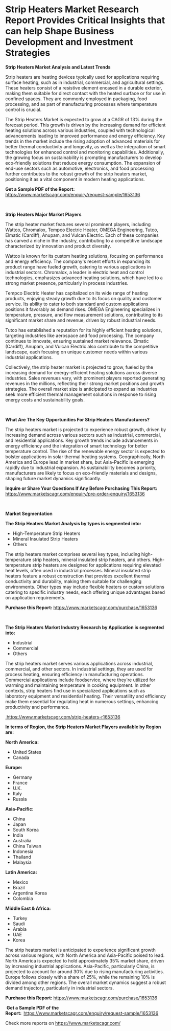 <p><h1>Strip Heaters Market Research Report Provides Critical Insights that can help Shape Business Development and Investment Strategies</h1></p><p><strong>Strip Heaters Market Analysis and Latest Trends</strong></p>
<p><p>Strip heaters are heating devices typically used for applications requiring surface heating, such as in industrial, commercial, and agricultural settings. These heaters consist of a resistive element encased in a durable exterior, making them suitable for direct contact with the heated surface or for use in confined spaces. They are commonly employed in packaging, food processing, and as part of manufacturing processes where temperature control is crucial.</p><p>The Strip Heaters Market is expected to grow at a CAGR of 13% during the forecast period. This growth is driven by the increasing demand for efficient heating solutions across various industries, coupled with technological advancements leading to improved performance and energy efficiency. Key trends in the market include the rising adoption of advanced materials for better thermal conductivity and longevity, as well as the integration of smart technologies for enhanced control and monitoring capabilities. Additionally, the growing focus on sustainability is prompting manufacturers to develop eco-friendly solutions that reduce energy consumption. The expansion of end-use sectors such as automotive, electronics, and food processing further contributes to the robust growth of the strip heaters market, positioning it as a vital component in modern heating applications.</p></p>
<p><strong>Get a Sample PDF of the Report:&nbsp;</strong> <a href="https://www.marketscagr.com/enquiry/request-sample/1653136?utm_campaign=2114&utm_medium=2&utm_source=Github&utm_content=ia&utm_term=05032025&utm_id=strip-heaters">https://www.marketscagr.com/enquiry/request-sample/1653136</a></p>
<p>&nbsp;</p>
<p><strong>Strip Heaters Major Market Players</strong></p>
<p><p>The strip heater market features several prominent players, including Wattco, Chromalox, Tempco Electric Heater, OMEGA Engineering, Tutco, Elmatic (Cardiff), Anupam, and Vulcan Electric. Each of these companies has carved a niche in the industry, contributing to a competitive landscape characterized by innovation and product diversity.</p><p>Wattco is known for its custom heating solutions, focusing on performance and energy efficiency. The company's recent efforts in expanding its product range have fueled growth, catering to various applications in industrial sectors. Chromalox, a leader in electric heat and control technologies, emphasizes advanced heating solutions, which have led to a strong market presence, particularly in process industries.</p><p>Tempco Electric Heater has capitalized on its wide range of heating products, enjoying steady growth due to its focus on quality and customer service. Its ability to cater to both standard and custom applications positions it favorably as demand rises. OMEGA Engineering specializes in temperature, pressure, and flow measurement solutions, contributing to its significant market share and revenue, driven by robust industrial needs.</p><p>Tutco has established a reputation for its highly efficient heating solutions, targeting industries like aerospace and food processing. The company continues to innovate, ensuring sustained market relevance. Elmatic (Cardiff), Anupam, and Vulcan Electric also contribute to the competitive landscape, each focusing on unique customer needs within various industrial applications.</p><p>Collectively, the strip heater market is projected to grow, fueled by the increasing demand for energy-efficient heating solutions across diverse industries. Sales revenues vary, with prominent players reported generating revenues in the millions, reflecting their strong market positions and growth strategies. The overall market size is anticipated to expand as industries seek more efficient thermal management solutions in response to rising energy costs and sustainability goals.</p></p>
<p>&nbsp;</p>
<p><strong>What Are The Key Opportunities For Strip Heaters Manufacturers?</strong></p>
<p><p>The strip heaters market is projected to experience robust growth, driven by increasing demand across various sectors such as industrial, commercial, and residential applications. Key growth trends include advancements in energy efficiency and the integration of smart technology for better temperature control. The rise of the renewable energy sector is expected to bolster applications in solar thermal heating systems. Geographically, North America and Europe lead in market share, but Asia-Pacific is emerging rapidly due to industrial expansion. As sustainability becomes a priority, manufacturers are likely to focus on eco-friendly materials and designs, shaping future market dynamics significantly.</p></p>
<p><strong>Inquire or Share Your Questions If Any Before Purchasing This Report:</strong> <a href="https://www.marketscagr.com/enquiry/pre-order-enquiry/1653136?utm_campaign=2114&utm_medium=2&utm_source=Github&utm_content=ia&utm_term=05032025&utm_id=strip-heaters">https://www.marketscagr.com/enquiry/pre-order-enquiry/1653136</a></p>
<p>&nbsp;</p>
<p><strong>Market Segmentation</strong></p>
<p><strong>The Strip Heaters Market Analysis by types is segmented into:</strong></p>
<p><ul><li>High-Temperature Strip Heaters</li><li>Mineral Insulated Strip Heaters</li><li>Others</li></ul></p>
<p><p>The strip heaters market comprises several key types, including high-temperature strip heaters, mineral insulated strip heaters, and others. High-temperature strip heaters are designed for applications requiring elevated heat levels, often used in industrial processes. Mineral insulated strip heaters feature a robust construction that provides excellent thermal conductivity and durability, making them suitable for challenging environments. Other types may include flexible heaters or custom solutions catering to specific industry needs, each offering unique advantages based on application requirements.</p></p>
<p><strong>Purchase this Report:&nbsp;</strong><a href="https://www.marketscagr.com/purchase/1653136?utm_campaign=2114&utm_medium=2&utm_source=Github&utm_content=ia&utm_term=05032025&utm_id=strip-heaters">https://www.marketscagr.com/purchase/1653136</a></p>
<p>&nbsp;</p>
<p><strong>The Strip Heaters Market Industry Research by Application is segmented into:</strong></p>
<p><ul><li>Industrial</li><li>Commercial</li><li>Others</li></ul></p>
<p><p>The strip heaters market serves various applications across industrial, commercial, and other sectors. In industrial settings, they are used for process heating, ensuring efficiency in manufacturing operations. Commercial applications include foodservice, where they're utilized for warming and maintaining temperature in cooking equipment. In other contexts, strip heaters find use in specialized applications such as laboratory equipment and residential heating. Their versatility and efficiency make them essential for regulating heat in numerous settings, enhancing productivity and performance.</p></p>
<p><a href="https://www.marketscagr.com/strip-heaters-r1653136?utm_campaign=2114&utm_medium=2&utm_source=Github&utm_content=ia&utm_term=05032025&utm_id=strip-heaters">&nbsp;https://www.marketscagr.com/strip-heaters-r1653136</a></p>
<p><strong>In terms of Region, the Strip Heaters Market Players available by Region are:</strong></p>
<p>
    <p> <strong> North America: </strong>
        <ul>
            <li>United States</li>
            <li>Canada</li>
        </ul>
        </p> 
    <p> <strong> Europe: </strong>
        <ul>
            <li>Germany</li>
            <li>France</li>
            <li>U.K.</li>
            <li>Italy</li>
            <li>Russia</li>
        </ul>
        </p> 
    <p> <strong> Asia-Pacific: </strong>
        <ul>
            <li>China</li>
            <li>Japan</li>
            <li>South Korea</li>
            <li>India</li>
            <li>Australia</li>
            <li>China Taiwan</li>
            <li>Indonesia</li>
            <li>Thailand</li>
            <li>Malaysia</li>
        </ul>
        </p> 
    <p> <strong> Latin America: </strong>
        <ul>
            <li>Mexico</li>
            <li>Brazil</li>
            <li>Argentina Korea</li>
            <li>Colombia</li>
        </ul>
        </p> 
    <p> <strong> Middle East & Africa: </strong>
        <ul>
            <li>Turkey</li>
            <li>Saudi</li>
            <li>Arabia</li>
            <li>UAE</li>
            <li>Korea</li>
        </ul>
    </p>
    </p>
<p><p>The strip heaters market is anticipated to experience significant growth across various regions, with North America and Asia-Pacific poised to lead. North America is expected to hold approximately 35% market share, driven by increasing industrial applications. Asia-Pacific, particularly China, is projected to account for around 30% due to rising manufacturing activities. Europe follows closely with a share of 25%, while the remaining 10% is divided among other regions. The overall market dynamics suggest a robust demand trajectory, particularly in industrial sectors.</p></p>
<p><strong>Purchase this Report: </strong><a href="https://www.marketscagr.com/purchase/1653136?utm_campaign=2114&utm_medium=2&utm_source=Github&utm_content=ia&utm_term=05032025&utm_id=strip-heaters">https://www.marketscagr.com/purchase/1653136</a></p>
<p>&nbsp;<strong>Get a Sample PDF of the Report:&nbsp;&nbsp;</strong><a href="https://www.marketscagr.com/enquiry/request-sample/1653136?utm_campaign=2114&utm_medium=2&utm_source=Github&utm_content=ia&utm_term=05032025&utm_id=strip-heaters">https://www.marketscagr.com/enquiry/request-sample/1653136</a></p>
<p><strong></strong></p>
<p>Check more reports on <a href="https://www.marketscagr.com/?utm_campaign=2114&utm_medium=2&utm_source=Github&utm_content=ia&utm_term=05032025&utm_id=strip-heaters">https://www.marketscagr.com/</a></p>